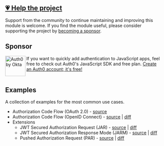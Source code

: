 ## [💗 Help the project](https://github.com/sponsors/panva)

Support from the community to continue maintaining and improving this module is welcome. If you find the module useful, please consider supporting the project by [becoming a sponsor](https://github.com/sponsors/panva).

## Sponsor

<picture>
  <source media="(prefers-color-scheme: dark)" srcset="../sponsor/Auth0byOkta_dark.png">
  <source media="(prefers-color-scheme: light)" srcset="../sponsor/Auth0byOkta_light.png">
  <img height="65" align="left" alt="Auth0 by Okta" src="../sponsor/Auth0byOkta_light.png">
</picture> 

If you want to quickly add authentication to JavaScript apps, feel free to check out Auth0's JavaScript SDK and free plan. [Create an Auth0 account; it's free!][sponsor-auth0]<br><br>

## Examples

A collection of examples for the most common use cases.

- Authorization Code Flow (OAuth 2.0) - [source](oauth.ts)
- Authorization Code Flow (OpenID Connect) - [source](oidc.ts) | [diff](oidc.diff)
- Extensions
  - JWT Secured Authorization Request (JAR) - [source](jar.ts) | [diff](jar.diff)
  - JWT Secured Authorization Response Mode (JARM) - [source](jarm.ts) | [diff](jarm.diff)
  - Pushed Authorization Request (PAR) - [source](par.ts) | [diff](par.diff)

[sponsor-auth0]: https://auth0.com/signup?utm_source=external_sites&utm_medium=panva&utm_campaign=devn_signup
